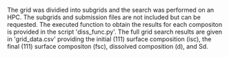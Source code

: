 The grid was dividied into subgrids and the search was performed on an HPC. The subgrids and submission files are not included but can be requested. The executed function to obtain the results for each compositon is provided in the script 'diss_func.py'. The full grid search results are given in 'grid_data.csv' providing the initial (111) surface composition (isc), the final (111) surface compositon (fsc), dissolved composition (d), and Sd.
